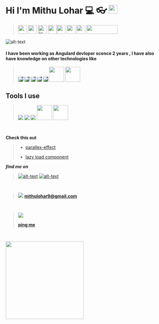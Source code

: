 # Hi I'm Mithu Lohar :computer: :eyeglasses:  <img src="https://img.icons8.com/color/32/000000/angularjs.png" style="height:28px;width:28px;"/>
>  <img src="https://nodejs.org/static/images/logos/nodejs-new-pantone-white.svg" style="height:28px;width:28px;"/>  <img src="https://img.icons8.com/color/50/000000/npm.png" style="height:28px;width:28px;"/>  <img src="https://www.freepnglogos.com/uploads/html5-logo-png/html5-logo-html-logo-0.png" style="height:28px;width:28px;" alt="html5 logo, html logo" /> <img src="https://cdn-icons-png.flaticon.com/512/732/732190.png" style="height:28px;width:28px;"/><img src="https://cdn-icons-png.flaticon.com/512/136/136530.png" style="height:28px;width:28px;"/> <img src="https://cdn-icons-png.flaticon.com/512/5968/5968381.png" style="height:28px;width:28px;"/> <img src="https://pics.freeicons.io/uploads/icons/png/12279380501536080150-512.png" style="height:28px;width:28px;"/>  <img src="https://iconape.com/wp-content/png_logo_vector/jquery-logo.png" style="height:28px;width:100px;"/>


![alt-text](https://c4.wallpaperflare.com/wallpaper/251/766/375/javascript-web-development-wallpaper-preview.jpg)

#### I have been working as Angulard devloper scence 2 years , I have also have knowledge on other technologies like 


> <img src="https://img.icons8.com/color/48/000000/python--v1.png" style="background-color: #3b4252;"/> <img src="https://img.icons8.com/color/48/000000/django.png" style="background-color: #3b4252;"/> <img src="https://img.icons8.com/doodle/48/000000/svetle.png" style="background-color: #3b4252;"/> <img src="https://img.icons8.com/color/48/000000/firebase.png" style="background-color: #3b4252;"/> <img src="https://img.icons8.com/color/48/000000/webpack.png" style="background-color: #3b4252;"/> <img src="https://logos-download.com/wp-content/uploads/2016/09/Sass_logo.png" style="height:48px;width:48px;" style="background-color: #3b4252;"/> <img src="https://raw.githubusercontent.com/webmaxru/progressive-web-apps-logo/master/pwalogo.svg" style="height: 48px;width: 48px;">
   

## Tools I use

> <img src="https://img.icons8.com/color/48/000000/slack-new.png"/> <img src="https://img.icons8.com/color/48/000000/figma--v1.png"/> <img src="https://img.icons8.com/dusk/48/000000/postman-api.png"/> <img src="https://upload.wikimedia.org/wikipedia/commons/thumb/a/ae/Github-desktop-logo-symbol.svg/128px-Github-desktop-logo-symbol.svg.png" style="height:48px;width:48px;" /> <img src="https://code.visualstudio.com/assets/images/code-stable.png" style="height:48px;width:48px;" />   

 <p>&nbsp;</p>


**Check this out**
> - [parallex-effect](https://mithulohar.github.io/parallax-deployed/)
>  
> - [lazy load component](https://city-quiz-f793c.web.app/)



***find me on*** 
>  [![alt-text](https://img.icons8.com/fluency/48/000000/linkedin.png)](https://www.linkedin.com/in/mithu-lohar-69a95717a) [![alt-text](https://img.icons8.com/color/48/000000/instagram-new.png)](https://www.instagram.com/mithulohar/)
 <p>&nbsp;</p>
 
> <img src="https://img.icons8.com/color/24/000000/gmail-login.png"/> **mithulohar9@gmail.com** 

  <p>&nbsp;</p>

> <img src="https://cdn.icon-icons.com/icons2/555/PNG/64/telegram_icon-icons.com_53603.png"/>
> 
> <a href="https://t.me/Mithu_Lohar"><strong>ping me</strong></a>
 
  <p>&nbsp;</p>
  <img src="https://i.ibb.co/TYPN14Z/File-000.png" style="height:250px;" />
  
  
  
  








